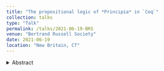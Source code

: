 ```yaml
---
title: "The propositional logic of *Principia* in `Coq`"
collection: talks
type: "Talk"
permalink: /talks/2021-06-19-BRS
venue: "Bertrand Russell Society"
date: 2021-06-19
location: "New Britain, CT"
---
```


<details>
  <summary>Abstract</summary>
  There have been multiple reconstructions of the propositional logic of 
  *Principia* beginning with the artificial intelligence research of 
  Newell, Simon, and Shaw in the 1950s, including the mechanical validity-checker 
  of Hao Wang (see ''IBM Journal of Research and Development'' 1960), and 
  the proof reconstructions of Daniel O'Leary using Polish notations (see *Russell* 
  1988). To these results I have added a fully computer-checked reconstruction of 
  the propositional logic of "Principia" following the proof sketches 
  indicated in that work. This talk will discuss what computer-checking *Principia* 
  proofs in `Coq` tells us about the proof sketches, and also about the development 
  of propositional logic between *Principia* and Russell's 1906 ''The Theory of Implication.''
</details>
